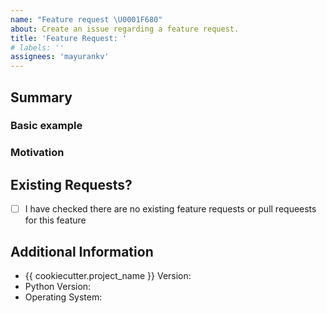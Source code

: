 ```yaml
---
name: "Feature request \U0001F680"
about: Create an issue regarding a feature request.
title: 'Feature Request: '
# labels: ''
assignees: 'mayurankv'
---
```


<!--- Provide a general summary of this feature request in the Title above -->

## Summary
<!-- Brief explanation of the feature. -->

### Basic example
<!-- Include a basic example or relevant image here. -->

### Motivation
<!-- Why are we doing this? -->
<!-- What use cases does it support? -->
<!-- What is the expected outcome? -->

## Existing Requests?
<!-- Is there any open feature requests or pull requests for this feature? -->

- [ ] I have checked there are no existing feature requests or pull requeests for this feature

## Additional Information

- {{ cookiecutter.project_name }} Version:
- Python Version:
- Operating System:
